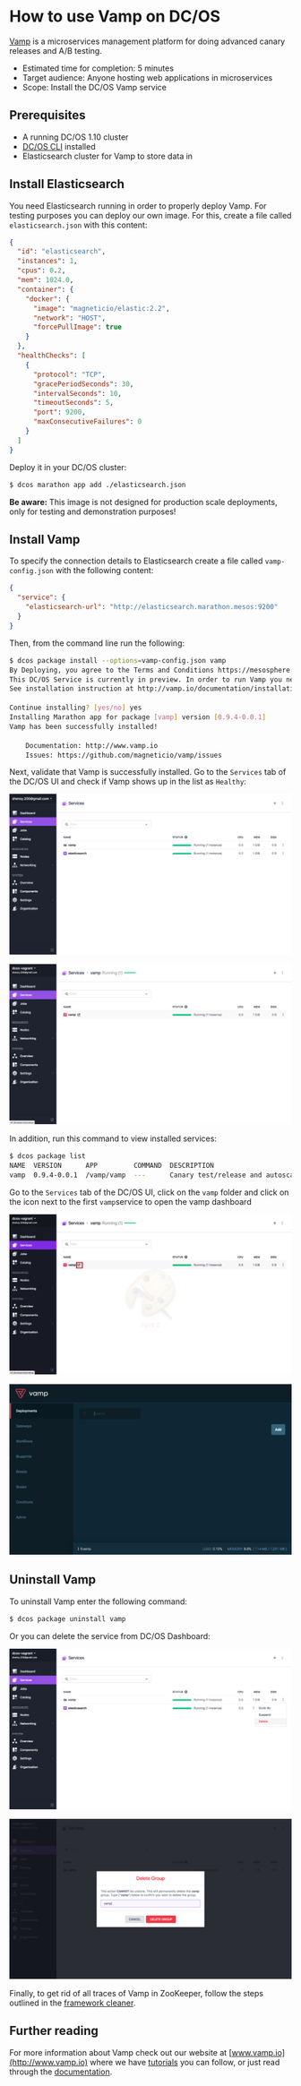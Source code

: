 # How to use Vamp on DC/OS 

[Vamp](http://www.vamp.io) is a microservices management platform for doing advanced canary releases and A/B testing.

- Estimated time for completion: 5 minutes
- Target audience: Anyone hosting web applications in microservices
- Scope: Install the DC/OS Vamp service


## Prerequisites

- A running DC/OS 1.10 cluster
- [DC/OS CLI](https://dcos.io/docs/1.10/usage/cli/install/) installed
- Elasticsearch cluster for Vamp to store data in

## Install Elasticsearch

You need Elasticsearch running in order to properly deploy Vamp. For testing purposes you can deploy our own image. For this, create a file called `elasticsearch.json` with this content:

```json
{
  "id": "elasticsearch",
  "instances": 1,
  "cpus": 0.2,
  "mem": 1024.0,
  "container": {
    "docker": {
      "image": "magneticio/elastic:2.2",
      "network": "HOST",
      "forcePullImage": true
    }
  },
  "healthChecks": [
    {
      "protocol": "TCP",
      "gracePeriodSeconds": 30,
      "intervalSeconds": 10,
      "timeoutSeconds": 5,
      "port": 9200,
      "maxConsecutiveFailures": 0
    }
  ]
}
```

Deploy it in your DC/OS cluster:

```bash
$ dcos marathon app add ./elasticsearch.json
```

**Be aware:** This image is not designed for production scale deployments, only for testing and demonstration purposes! 


## Install Vamp

To specify the connection details to Elasticsearch create a file called `vamp-config.json` with the following content:

```json
{
  "service": {
    "elasticsearch-url": "http://elasticsearch.marathon.mesos:9200"
  }
}
```

Then, from the command line run the following:

```bash
$ dcos package install --options=vamp-config.json vamp
By Deploying, you agree to the Terms and Conditions https://mesosphere.com/catalog-terms-conditions/#community-services
This DC/OS Service is currently in preview. In order to run Vamp you need to specify connection parameters to Elasticsearch.
See installation instruction at http://vamp.io/documentation/installation/dcos/

Continue installing? [yes/no] yes
Installing Marathon app for package [vamp] version [0.9.4-0.0.1]
Vamp has been successfully installed!

	Documentation: http://www.vamp.io
	Issues: https://github.com/magneticio/vamp/issues
```

Next, validate that Vamp is successfully installed. Go to the `Services` tab of the DC/OS UI and check if Vamp shows up in the list as `Healthy`:

![Services](img/services1.png)

![Services](img/services2.png)

In addition, run this command to view installed services:

```bash
$ dcos package list
NAME  VERSION      APP         COMMAND  DESCRIPTION
vamp  0.9.4-0.0.1  /vamp/vamp  ---      Canary test/release and autoscaling platform for DC/OS
```

Go to the `Services` tab of the DC/OS UI, click on the `vamp` folder and click on the icon next to the first `vamp`service to open the vamp dashboard

![Services](img/vampportal.png)

![Services](img/vamp.png)

## Uninstall Vamp

To uninstall Vamp enter the following command:

```bash
$ dcos package uninstall vamp
```

Or you can delete the service from DC/OS Dashboard:

![](img/vampdestroy.png)

![](img/vampdestroyconfirm.png)

Finally, to get rid of all traces of Vamp in ZooKeeper, follow the steps outlined in the [framework cleaner](https://docs.mesosphere.com/1.10/usage/managing-services/uninstall/#framework-cleaner).

## Further reading

For more information about Vamp check out our website at [www.vamp.io](http://www.vamp.io) where we have [tutorials](http://vamp.io/documentation/tutorials/) you can follow, or just read through the [documentation](http://vamp.io/documentation/how-vamp-works/architecture-and-components/).
